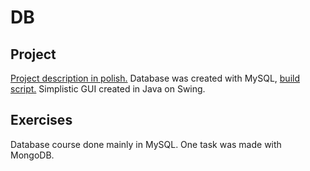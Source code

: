 # DB

## Project
[Project description in polish.](https://docs.google.com/document/d/1m6gBfHzQ7q8cX85MlVhKz1w6WBnrMbXmEUzyLSjbUD4/edit?usp=sharing)
Database was created with MySQL, [build script.](https://github.com/Ariello05/DB-cs-studies/blob/master/project/BuildScript.sql)
Simplistic GUI created in Java on Swing.

## Exercises
Database course done mainly in MySQL.
One task was made with MongoDB.
